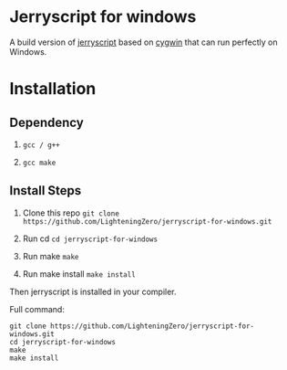 # Jerryscript for windows
A build version of [jerryscript](https://github.com/jerryscript-project/jerryscript) based on [cygwin](https://github.com/cygwin/cygwin) that can run perfectly on Windows.

# Installation

## Dependency

1. `gcc / g++`

2. `gcc make`

## Install Steps

1. Clone this repo `git clone https://github.com/LighteningZero/jerryscript-for-windows.git`

2. Run cd `cd jerryscript-for-windows`

3. Run make `make`

4. Run make install `make install`

Then jerryscript is installed in your compiler.

Full command:

```
git clone https://github.com/LighteningZero/jerryscript-for-windows.git
cd jerryscript-for-windows
make
make install
```
